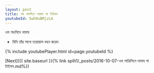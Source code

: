 ```yaml
---
layout: post
title: ওম গডগিনে নামায গা টাইমস
youtubeId: 5wh0uBMjzLA
---
```

 
 
 ওম গডগিনে নামায  
 
 -  যিনি তাঁর সাথে তরোয়াল বহন করেন 
 
  
 
  
 
 
 
 
 
 


{% include youtubePlayer.html id=page.youtubeId %}
 
[Next]({{ site.baseurl }}{% link  split1/_posts/2016-10-07-ওম পাত্রিসিনে নামায গা টাইমস.md%})
 
